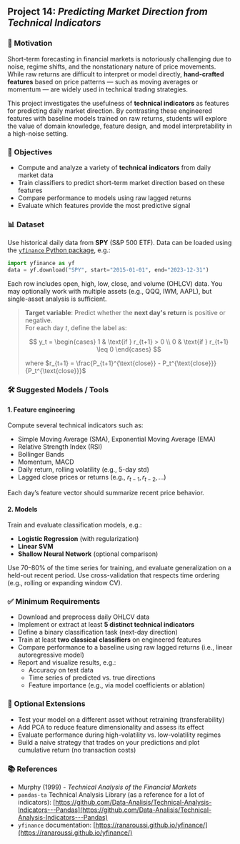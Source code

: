 ## Project 14: *Predicting Market Direction from Technical Indicators*

### 🧠 Motivation

Short-term forecasting in financial markets is notoriously challenging due to noise, regime shifts, and the nonstationary nature of price movements. While raw returns are difficult to interpret or model directly, **hand-crafted features** based on price patterns — such as moving averages or momentum — are widely used in technical trading strategies.

This project investigates the usefulness of **technical indicators** as features for predicting daily market direction. By contrasting these engineered features with baseline models trained on raw returns, students will explore the value of domain knowledge, feature design, and model interpretability in a high-noise setting.

### 🎯 Objectives

- Compute and analyze a variety of **technical indicators** from daily market data  
- Train classifiers to predict short-term market direction based on these features  
- Compare performance to models using raw lagged returns  
- Evaluate which features provide the most predictive signal  

### 📊 Dataset

Use historical daily data from **SPY** (S&P 500 ETF). Data can be loaded using the [`yfinance` Python package](https://ranaroussi.github.io/yfinance/), e.g.:

```python
import yfinance as yf
data = yf.download("SPY", start="2015-01-01", end="2023-12-31")
```

Each row includes open, high, low, close, and volume (OHLCV) data. You may optionally work with multiple assets (e.g., QQQ, IWM, AAPL), but single-asset analysis is sufficient.

> **Target variable**: Predict whether the **next day's return** is positive or negative.  
> For each day $t$, define the label as:
> 
> $$
> y_t = \begin{cases}
> 1 & \text{if } r_{t+1} > 0 \\
> 0 & \text{if } r_{t+1} \leq 0
> \end{cases}
> $$
> 
> where $r_{t+1} = \frac{P_{t+1}^{\text{close}} - P_t^{\text{close}}}{P_t^{\text{close}}}$

### 🛠️ Suggested Models / Tools

#### 1. Feature engineering

Compute several technical indicators such as:

- Simple Moving Average (SMA), Exponential Moving Average (EMA)  
- Relative Strength Index (RSI)  
- Bollinger Bands  
- Momentum, MACD  
- Daily return, rolling volatility (e.g., 5-day std)  
- Lagged close prices or returns (e.g., $r_{t-1}, r_{t-2}, \dots$)

Each day’s feature vector should summarize recent price behavior.

#### 2. Models

Train and evaluate classification models, e.g.:

- **Logistic Regression** (with regularization)
- **Linear SVM**
- **Shallow Neural Network** (optional comparison)

Use 70–80% of the time series for training, and evaluate generalization on a held-out recent period. Use cross-validation that respects time ordering (e.g., rolling or expanding window CV).

### ✅ Minimum Requirements

- Download and preprocess daily OHLCV data  
- Implement or extract at least **5 distinct technical indicators**  
- Define a binary classification task (next-day direction)  
- Train at least **two classical classifiers** on engineered features  
- Compare performance to a baseline using raw lagged returns (i.e., linear autoregressive model)
- Report and visualize results, e.g.:
  - Accuracy on test data  
  - Time series of predicted vs. true directions  
  - Feature importance (e.g., via model coefficients or ablation)  

### 🚀 Optional Extensions

- Test your model on a different asset without retraining (transferability)  
- Add PCA to reduce feature dimensionality and assess its effect  
- Evaluate performance during high-volatility vs. low-volatility regimes  
- Build a naive strategy that trades on your predictions and plot cumulative return (no transaction costs)

### 📚 References

- Murphy (1999) - *Technical Analysis of the Financial Markets*  
- `pandas-ta` Technical Analysis Library (as a reference for a lot of indicators): [https://github.com/Data-Analisis/Technical-Analysis-Indicators---Pandas](https://github.com/Data-Analisis/Technical-Analysis-Indicators---Pandas)
- `yfinance` documentation: [https://ranaroussi.github.io/yfinance/](https://ranaroussi.github.io/yfinance/)
